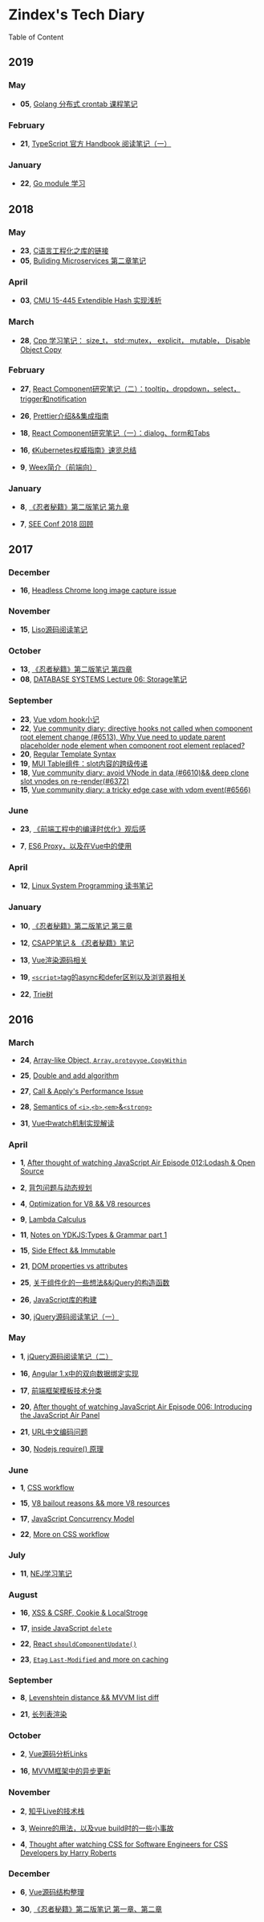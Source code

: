 # Zindex's Tech Diary

Table of Content

## 2019

### May

+ **05**, [Golang 分布式 crontab 课程笔记](https://zxc0328.github.io/diary/2019/05/2019-05-30.html)

### February

+ **21**, [TypeScript 官方 Handbook 阅读笔记（一）](https://zxc0328.github.io/diary/2019/02/2019-02-21.html)

### January

+ **22**, [Go module 学习](https://zxc0328.github.io/diary/2019/01/2019-01-22.html)


## 2018

### May

+ **23**, [C语言工程化之库的链接](https://zxc0328.github.io/diary/2018/05/2018-05-23.html)
+ **05**, [Buliding Microservices 第二章笔记](https://zxc0328.github.io/diary/2018/05/2018-05-05.html)

### April

+ **03**, [CMU 15-445 Extendible Hash 实现浅析](https://zxc0328.github.io/diary/2018/04/2018-04-03.html)

### March

+ **28**, [Cpp 学习笔记： size_t， std::mutex， explicit， mutable， Disable Object Copy](https://zxc0328.github.io/diary/2018/03/2018-03-28.html)


### February

+ **27**, [React Component研究笔记（二）：tooltip，dropdown，select，trigger和notification](https://zxc0328.github.io/diary/2018/02/2018-02-27.html)

+ **26**, [Prettier介绍&&集成指南](https://zxc0328.github.io/diary/2018/02/2018-02-26.html)

+ **18**, [React Component研究笔记（一）：dialog、form和Tabs](https://zxc0328.github.io/diary/2018/02/2018-02-18.html)

+ **16**, [《Kubernetes权威指南》速览总结](https://zxc0328.github.io/diary/2018/02/2018-02-16.html)

+ **9**, [Weex简介（前端向）](https://zxc0328.github.io/diary/2018/02/2018-02-09.html)

### January

+ **8**, [《忍者秘籍》第二版笔记 第九章](https://zxc0328.github.io/diary/2018/01/2018-01-08.html)

+ **7**, [SEE Conf 2018 回顾](https://zxc0328.github.io/diary/2018/01/2017-01-07.html)

## 2017

### December

+ **16**, [Headless Chrome long image capture issue](https://zxc0328.github.io/diary/2017/12/2017-12-16.html)

### November 

+ **15**, [Liso源码阅读笔记](https://zxc0328.github.io/diary/2017/11/2017-11-11.html)

### October

+ **13**, [《忍者秘籍》第二版笔记 第四章](https://zxc0328.github.io/diary/2017/10/2017-10-13.html)
+ **08**, [DATABASE SYSTEMS Lecture 06: Storage笔记](https://zxc0328.github.io/diary/2017/10/2017-10-08.html)

### September

+ **23**, [Vue vdom hook小记](https://zxc0328.github.io/diary/2017/09/2017-09-23.html)
+ **22**, [Vue community diary: directive hooks not called when component root element change (#6513), Why Vue need to update parent placeholder node element when component root element replaced?](https://zxc0328.github.io/diary/2017/09/2017-09-22.html)
+ **20**, [Regular Template Syntax](https://zxc0328.github.io/diary/2017/09/2017-09-20.html)
+ **19**, [MUI Table组件：slot内容的跨级传递](https://zxc0328.github.io/diary/2017/09/2017-09-19.html)
+ **18**, [Vue community diary: avoid VNode in data (#6610)&& deep clone slot vnodes on re-render(#6372)](https://zxc0328.github.io/diary/2017/09/2017-09-18.html)
+ **15**, [Vue community diary: a tricky edge case with vdom event(#6566)](https://zxc0328.github.io/diary/2017/09/2017-09-15.html)

### June

+ **23**, [《前端工程中的编译时优化》观后感](https://zxc0328.github.io/diary/2017/07/2017-07-23.html)

+ **7**, [ES6 Proxy，以及在Vue中的使用](https://zxc0328.github.io/diary/2017/06/2017-06-07.html)

### April

+ **12**, [Linux System Programming 读书笔记](https://zxc0328.github.io/diary/2017/04/2017-04-12.html)

### January

+ **10**, [《忍者秘籍》第二版笔记 第三章](https://zxc0328.github.io/diary/2017/01/2017-01-10.html)

+ **12**, [CSAPP笔记 & 《忍者秘籍》笔记](https://zxc0328.github.io/diary/2017/01/2017-01-12.html)

+ **13**, [Vue渲染源码相关](https://zxc0328.github.io/diary/2017/01/2017-01-13.html)

+ **19**, [`<script>`tag的async和defer区别以及浏览器相关](https://github.com/zxc0328/diary-content/issues/1)

+ **22**, [Trie树](https://github.com/zxc0328/diary-content/issues/2)

## 2016

### March

+ **24**, [Array-like Object, `Array.protoyype.CopyWithin`](https://zxc0328.github.io/diary/2016/03/2016-03-24.html)

+ **25**, [Double and add algorithm](https://zxc0328.github.io/diary/2016/03/2016-03-25.html)

+ **27**, [Call & Apply's Performance Issue](https://zxc0328.github.io/diary/2016/03/2016-03-27.html)

+ **28**, [Semantics of `<i>`,`<b>`,`<em>`&`<strong>`](https://zxc0328.github.io/diary/2016/03/2016-03-28.html)

+ **31**, [Vue中watch机制实现解读](https://zxc0328.github.io/diary/2016/03/2016-03-31.html)

### April

+ **1**, [After thought of watching JavaScript Air Episode 012:Lodash & Open Source](https://zxc0328.github.io/diary/2016/04/2016-04-01.html)

+ **2**, [背包问题与动态规划](https://zxc0328.github.io/diary/2016/04/2016-04-02.html)

+ **4**, [Optimization for V8 && V8 resources](https://zxc0328.github.io/diary/2016/04/2016-04-04.html)

+ **9**, [Lambda Calculus](https://zxc0328.github.io/diary/2016/04/2016-04-09.html)

+ **11**, [Notes on YDKJS:Types & Grammar part 1](https://zxc0328.github.io/diary/2016/04/2016-04-11.html)

+ **15**, [Side Effect && Immutable](https://zxc0328.github.io/diary/2016/04/2016-04-15.html)

+ **21**, [DOM properties vs attributes](https://zxc0328.github.io/diary/2016/04/2016-04-21.html)

+ **25**, [关于组件化的一些想法&&jQuery的构造函数](https://zxc0328.github.io/diary/2016/04/2016-04-25.html)

+ **26**, [JavaScript库的构建](https://zxc0328.github.io/diary/2016/04/2016-04-26.html)

+ **30**, [jQuery源码阅读笔记（一）](https://zxc0328.github.io/diary/2016/04/2016-04-30.html)

### May

+ **1**, [jQuery源码阅读笔记（二）](https://zxc0328.github.io/diary/2016/05/2016-05-01.html)  

+ **16**, [Angular 1.x中的双向数据绑定实现](https://zxc0328.github.io/diary/2016/05/2016-05-16.html)

+ **17**, [前端框架模板技术分类](https://zxc0328.github.io/diary/2016/05/2016-05-17.html)

+ **20**, [After thought of watching JavaScript Air Episode 006: Introducing the JavaScript Air Panel](https://zxc0328.github.io/diary/2016/05/2016-05-20.html)

+ **21**, [URL中文编码问题](https://zxc0328.github.io/diary/2016/05/2016-05-21.html)

+ **30**, [Nodejs require() 原理](https://zxc0328.github.io/diary/2016/05/2016-05-30.html)

### June

+ **1**, [CSS workflow](https://zxc0328.github.io/diary/2016/06/2016-06-01.html)

+ **15**, [V8 bailout reasons && more V8 resources](https://zxc0328.github.io/diary/2016/06/2016-06-15.html)

+ **17**, [JavaScript Concurrency Model](https://zxc0328.github.io/diary/2016/06/2016-06-17.html)

+ **22**, [More on CSS workflow](https://zxc0328.github.io/diary/2016/06/2016-06-22.html)

### July

+ **11**, [NEJ学习笔记](https://zxc0328.github.io/diary/2016/07/2016-07-11.html)

### August

+ **16**, [XSS & CSRF, Cookie & LocalStroge](https://zxc0328.github.io/diary/2016/08/2016-08-16.html)

+ **17**, [inside JavaScript `delete` ](https://zxc0328.github.io/diary/2016/08/2016-08-17.html)

+ **22**, [React `shouldComponentUpdate()`](https://zxc0328.github.io/diary/2016/08/2016-08-22.html)

+ **23**, [`Etag` `Last-Modified` and more on caching](https://zxc0328.github.io/diary/2016/08/2016-08-23.html)

### September

+ **8**, [Levenshtein distance && MVVM list diff](https://zxc0328.github.io/diary/2016/09/2016-09-08.html)

+ **21**, [长列表渲染](https://zxc0328.github.io/diary/2016/09/2016-09-21.html)

### October

+ **2**, [Vue源码分析Links](https://zxc0328.github.io/diary/2016/10/2016-10-02.html)

+ **16**, [MVVM框架中的异步更新](https://zxc0328.github.io/diary/2016/10/2016-10-16.html)

### November

+ **2**, [知乎Live的技术栈](https://zxc0328.github.io/diary/2016/11/2016-11-02.html)

+ **3**, [Weinre的用法，以及vue build时的一些小事故](https://zxc0328.github.io/diary/2016/11/2016-11-03.html)

+ **4**, [Thought after watching CSS for Software Engineers for CSS Developers by Harry Roberts](https://zxc0328.github.io/diary/2016/11/2016-11-04.html)

### December

+ **6**, [Vue源码结构整理](https://zxc0328.github.io/diary/2016/12/2016-12-06.html)

+ **30**, [《忍者秘籍》第二版笔记 第一章、第二章](https://zxc0328.github.io/diary/2016/12/2016-12-30.html)

